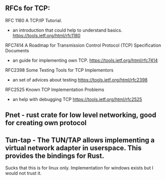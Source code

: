 RFCs for TCP:
----------

RFC 1180
A TCP/IP Tutorial.
 - an introduction that could help to understand basics.
https://tools.ietf.org/html/rfc1180

RFC7414
A Roadmap for Transmission Control Protocol (TCP) Specification Documents
 - an guide for implementing own TCP.
https://tools.ietf.org/html/rfc7414

RFC2398
Some Testing Tools for TCP Implementors
 - an set of advices about testing
https://tools.ietf.org/html/rfc2398

RFC2525
Known TCP Implementation Problems
 - an help with debugging TCP
https://tools.ietf.org/html/rfc2525


Pnet - rust crate for low level networking, good for creating own protocol
----------

Tun-tap - The TUN/TAP allows implementing a virtual network adapter in userspace. This provides the bindings for Rust.
----------
Sucks that this is for linux only. Implementation for windows exists but I would not trust it.
